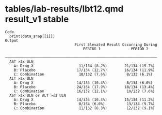# tables/lab-results/lbt12.qmd result_v1 stable

    Code
      print(data_snap[[i]])
    Output
                                    First Elevated Result Occurring During  
                                        PERIOD 1              PERIOD 2      
      ——————————————————————————————————————————————————————————————————————
      AST >3x ULN                                                           
        A: Drug X                     11/134 (8.2%)        21/134 (15.7%)   
        B: Placebo                   17/134 (12.7%)        16/134 (11.9%)   
        C: Combination                10/132 (7.6%)         8/132 (6.1%)    
      ALT >3x ULN                                                           
        A: Drug X                    14/134 (10.4%)         8/134 (6.0%)    
        B: Placebo                   24/134 (17.9%)        18/134 (13.4%)   
        C: Combination               16/132 (12.1%)         10/132 (7.6%)   
      AST >3x ULN or ALT >x3 ULN                                            
        A: Drug X                    14/134 (10.4%)        15/134 (11.2%)   
        B: Placebo                    8/134 (6.0%)          13/134 (9.7%)   
        C: Combination                11/132 (8.3%)         12/132 (9.1%)   

